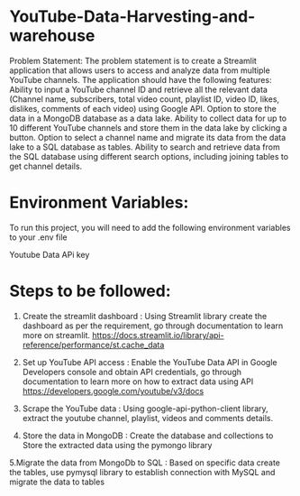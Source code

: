 # YouTube-Data-Harvesting-and-warehouse

Problem Statement: The problem statement is to create a Streamlit application that allows users to access and analyze data from multiple YouTube channels. The application should have the following features: Ability to input a YouTube channel ID and retrieve all the relevant data (Channel name, subscribers, total video count, playlist ID, video ID, likes, dislikes, comments of each video) using Google API. Option to store the data in a MongoDB database as a data lake. Ability to collect data for up to 10 different YouTube channels and store them in the data lake by clicking a button. Option to select a channel name and migrate its data from the data lake to a SQL database as tables. Ability to search and retrieve data from the SQL database using different search options, including joining tables to get channel details.

# Environment Variables:

To run this project, you will need to add the following environment variables to your .env file

Youtube Data APi key

# Steps to be followed:

1. Create the streamlit dashboard : Using Streamlit library create the dashboard as per the requirement, go through documentation to learn more on streamlit. https://docs.streamlit.io/library/api-reference/performance/st.cache_data

2. Set up YouTube API access : Enable the YouTube Data API in Google Developers console and obtain API credentials, go through documentation to learn more on how to extract data using API https://developers.google.com/youtube/v3/docs

3. Scrape the YouTube data : Using google-api-python-client library, extract the youtube channel, playlist, videos and comments details.

4. Store the data in MongoDB : Create the database and collections to Store the extracted data using the pymongo library

5.Migrate the data from MongoDb to SQL : Based on specific data create the tables, use pymysql library to establish connection with MySQL and migrate the data to tables
